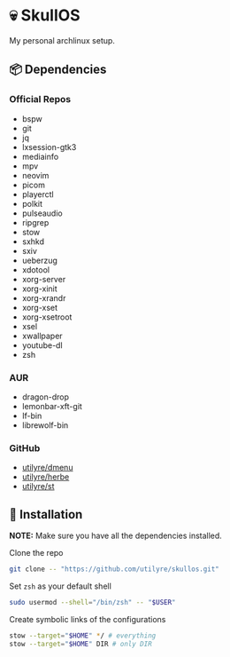 # 💀 SkullOS

My personal archlinux setup.

## 📦 Dependencies

### Official Repos

- bspw
- git
- jq
- lxsession-gtk3
- mediainfo
- mpv
- neovim
- picom
- playerctl
- polkit
- pulseaudio
- ripgrep
- stow
- sxhkd
- sxiv
- ueberzug
- xdotool
- xorg-server
- xorg-xinit
- xorg-xrandr
- xorg-xset
- xorg-xsetroot
- xsel
- xwallpaper
- youtube-dl
- zsh

### AUR

- dragon-drop
- lemonbar-xft-git
- lf-bin
- librewolf-bin

### GitHub

- [utilyre/dmenu](https://github.com/utilyre/dmenu)
- [utilyre/herbe](https://github.com/utilyre/herbe)
- [utilyre/st](https://github.com/utilyre/st)

## 🚦 Installation

**NOTE:** Make sure you have all the dependencies installed.

Clone the repo

```bash
git clone -- "https://github.com/utilyre/skullos.git"
```

Set `zsh` as your default shell

```bash
sudo usermod --shell="/bin/zsh" -- "$USER"
```

Create symbolic links of the configurations

```bash
stow --target="$HOME" */ # everything
stow --target="$HOME" DIR # only DIR
```
